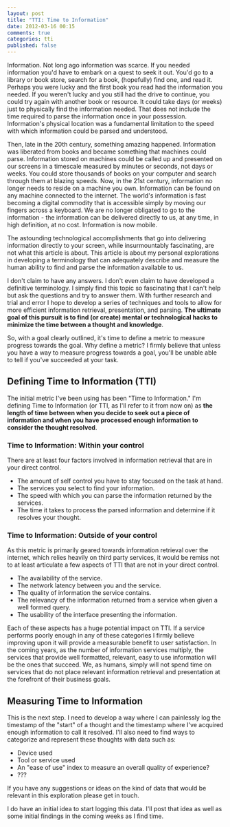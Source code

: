 ```yaml
---
layout: post
title: "TTI: Time to Information"
date: 2012-03-16 00:15
comments: true
categories: tti
published: false
---
```


Information. Not long ago information was scarce. If you needed information you'd have to embark on a quest to seek it out. You'd go to a library or book store, search for a book, (hopefully) find one, and read it. Perhaps you were lucky and the first book you read had the information you needed. If you weren't lucky and you still had the drive to continue, you could try again with another book or resource. It could take days (or weeks) just to physically find the information needed. That does not include the time required to parse the information once in your possession. Information's physical location was a fundamental limitation to the speed with which information could be parsed and understood.

Then, late in the 20th century, something amazing happened. Information was liberated from books and became something that machines could parse. Information stored on machines could be called up and presented on our screens in a timescale measured by minutes or seconds, not days or weeks. You could store thousands of books on your computer and search through them at blazing speeds. Now, in the 21st century, information no longer needs to reside on a machine you own. Information can be found on any machine connected to the internet. The world's information is fast becoming a digital commodity that is accessible simply by moving our fingers across a keyboard. We are no longer obligated to go to the information - the information can be delivered directly to us, at any time, in high definition, at no cost. Information is now mobile.

The astounding technological accomplishments that go into delivering information directly to your screen, while insurmountably fascinating, are not what this article is about. This article is about my personal explorations in developing a terminology that can adequately describe and measure the human ability to find and parse the information available to us.

I don't claim to have any answers. I don't even claim to have developed a definitive terminology. I simply find this topic so fascinating that I can't help but ask the questions and try to answer them. With further research and trial and error I hope to develop a series of techniques and tools to allow for more efficient information retrieval, presentation, and parsing. **The ultimate goal of this pursuit is to find (or create) mental or technological hacks to minimize the time between a thought and knowledge**.

So, with a goal clearly outlined, it's time to define a metric to measure progress towards the goal. Why define a metric? I firmly believe that unless you have a way to measure progress towards a goal, you'll be unable able to tell if you've succeeded at your task.

## Defining Time to Information (TTI)

The initial metric I've been using has been "Time to Information." I'm defining Time to Information (or TTI, as I'll refer to it from now on) as **the length of time between when you decide to seek out a piece of information and when you have processed enough information to consider the thought resolved**.

### Time to Information: Within your control

There are at least four factors involved in information retrieval that are in your direct control.

* The amount of self control you have to stay focused on the task at hand.
* The services you select to find your information.
* The speed with which you can parse the information returned by the services.
* The time it takes to process the parsed information and determine if it resolves your thought.

### Time to Information: Outside of your control

As this metric is primarily geared towards information retrieval over the internet, which relies heavily on third party services, it would be remiss not to at least articulate a few aspects of TTI that are not in your direct control.

* The availability of the service.
* The network latency between you and the service.
* The quality of information the service contains.
* The relevancy of the information returned from a service when given a well formed query.
* The usability of the interface presenting the information.

Each of these aspects has a huge potential impact on TTI. If a service performs poorly enough in any of these categories I firmly believe improving upon it will provide a measurable benefit to user satisfaction. In the coming years, as the number of information services multiply, the services that provide well formatted, relevant, easy to use information will be the ones that succeed. We, as humans, simply will not spend time on services that do not place relevant information retrieval and presentation at the forefront of their business goals.

## Measuring Time to Information

This is the next step. I need to develop a way where I can painlessly log the timestamp of the "start" of a thought and the timestamp where I've acquired enough information to call it resolved. I'll also need to find ways to categorize and represent these thoughts with data such as:

* Device used
* Tool or service used
* An "ease of use" index to measure an overall quality of experience?
* ???

If you have any suggestions or ideas on the kind of data that would be relevant in this exploration please get in touch. 

I do have an initial idea to start logging this data. I'll post that idea as well as some initial findings in the coming weeks as I find time.

